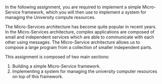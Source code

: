 In the following assignment, you are required to implement a simple Micro-Service
framework, which you will then use to implement a system for managing the University
compute resources.

The Micro-Services architecture has become quite popular in recent years. In the
Micro-Services architecture, complex applications are composed of small and independent
services which are able to communicate with each other using messages. The
Micro-Service architecture allows us to compose a large program from a collection of
smaller independent parts.

This assignment is composed of two main sections:
1. Building a simple Micro-Service framework.
2. Implementing a system for managing the university computer resources on top of
this framework.
